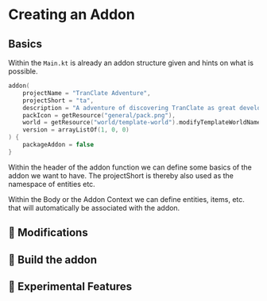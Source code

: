 # Creating an Addon

## Basics

Within the `Main.kt` is already an addon structure given and hints on what is possible.

````kotlin
addon(
    projectName = "TranClate Adventure",
    projectShort = "ta",
    description = "A adventure of discovering TranClate as great development tool",
    packIcon = getResource("general/pack.png"),
    world = getResource("world/template-world").modifyTemplateWorldName("Template"),
    version = arrayListOf(1, 0, 0)
) {
    packageAddon = false
}
````

Within the header of the addon function we can define some basics of the addon we want to have. The projectShort is
thereby also used as the namespace of entities etc.

Within the Body or the Addon Context we can define entities, items, etc. that will automatically be associated with the
addon. 

## &#128195; Modifications

## &#128296; Build the addon

## &#129514; Experimental Features